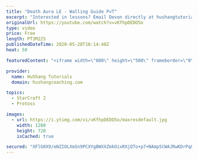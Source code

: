 ```yaml
---
title: "Death Aura LE - Walling Guide PvT"
excerpt: "Interested in lessons? Email Devon directly at hushangtutorials@outlook.com ------------------------------------------------------------------------------------------------------- Want to support HuShang Tutorials directly? Patreon is a website where you can contribute a monthly donation that will help"
originalUrl: https://youtube.com/watch?v=vKfhpDEDO5o
type: video
price: Free
length: PT3M22S
publishedDateTime: 2020-05-28T16:14:48Z
heat: 50

featuredContent: "<iframe width=\"800\" height=\"500\" frameborder=\"0\" src=\"https://www.youtube.com/embed/vKfhpDEDO5o\" allow=\"accelerometer; autoplay; encrypted-media; gyroscope; picture-in-picture\" allowfullscreen></iframe>"

provider:
  name: HuShang Tutorials
  domain: hushangcoaching.com

topics:
  - StarCraft 2
  - Protoss

images:
  - url: https://i.ytimg.com/vi/vKfhpDEDO5o/maxresdefault.jpg
    width: 1280
    height: 720
    isCached: true

secured: "XFlG0X9/eNZIOLXmSn9PCXYgBWXXZmkOixRXjQTo+p7+NAmp5CWAJRwKDrPq8JserjW4dKC8/6tMWlfjQFlgg4F1h+L35BCQyq0rlP34CSE1+WV99tm6rPkHkhgkNRWcYrYTzVjTD/u5gtT+L7INnXOZeGd3IV5jVdWGLlnUZSWJ6n/OiBhaHLQrrCq9N8o4BO/ROKkBIkkgmig7QDGq8EaFVGzyK1t8spFVn04ngcVXkdBD7icXRgX2gHF+nxDw0sisK1GXvFP5PqvihCt//AtRD/ncjbtpH3TZcAtffTbRjLo5+/pbmz1aA4W4YnfSI08BKUpr/UGmty6vMshjAi4iMmjOuT469N1+XHR1Cso9KqPR9lAS5dxJjwDRNHKVcGtjPcMeJV6bl/jdZqoRIcfFGGCWH40IaGsB6GM4LAE=;bzdXADOxJ/ChqItNLsqtXA=="
---
```


